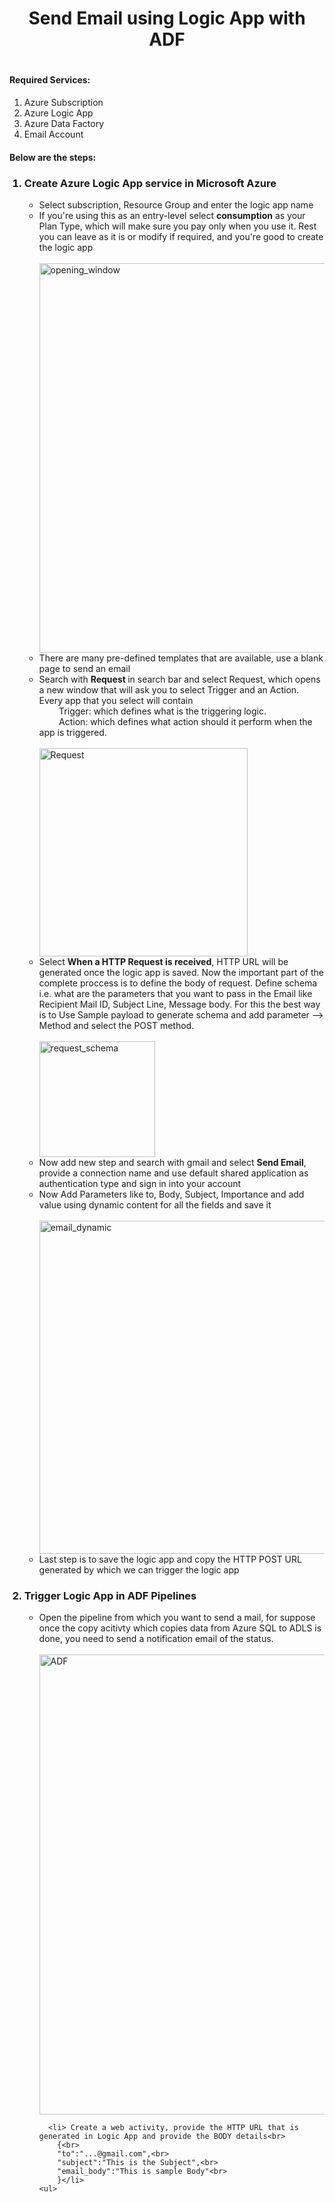 <h1 align = "center"> Send Email using Logic App with ADF<h1>

<h4>Required Services: </h4>
<ol>
  <li>Azure Subscription</li>
  <li>Azure Logic App</li>
  <li>Azure Data Factory</li>
  <li>Email Account</li>
</ol>

<h4> Below are the steps: </h4>

<ol>
    <h3><li> Create Azure Logic App service in Microsoft Azure </li></h3>
    <ul>
        <li> Select subscription, Resource Group and enter the logic app name</li>
        <li> If you're using this as an entry-level select <b>consumption</b> as your Plan Type, which will make sure you pay only when you use it. Rest you can leave as it is or modify if required, and you're good to create the logic app</li><br>
        <img width="623" alt="opening_window" src="https://user-images.githubusercontent.com/69635670/218277373-42acf3c5-8dfb-47b8-a5c1-662207f1d9bf.png"><br>
        <li> There are many pre-defined templates that are available, use a blank page to send an email</li>
        <li> Search with <b>Request </b> in search bar and select Request, which opens a new window that will ask you to select Trigger and an Action. 
            Every app that you select will contain <br> 
                &nbsp;&nbsp;&nbsp;&nbsp;&nbsp;&nbsp;&nbsp;&nbsp;Trigger: which defines what is the triggering logic.<br>
                &nbsp;&nbsp;&nbsp;&nbsp;&nbsp;&nbsp;&nbsp;&nbsp;Action: which defines what action should it perform when the app is triggered.</li><br>
        <img width="333" alt="Request" src="https://user-images.githubusercontent.com/69635670/218277374-e84878d7-85cd-4e40-ad4b-699af7cb63dc.png"><br>
        <li> Select <b> When a HTTP Request is received</b>, HTTP URL will be generated once the logic app is saved. Now the important part of the complete proccess is to define the body of request. Define schema i.e. what are the parameters that you want to pass in the Email like Recipient Mail ID, Subject Line, Message body. For this the best way is to Use Sample payload to generate schema and add parameter --> Method and select the POST method.</li><br>
        <img width="185" alt="request_schema" src="https://user-images.githubusercontent.com/69635670/218277375-9c718053-e56d-4b72-8613-ef78cf7aa688.png"><br>
        <li> Now add new step and search with gmail and select <b> Send Email</b>, provide a connection name and use default shared application as authentication type and sign in into your account </li>
        <li> Now Add Parameters like to, Body, Subject, Importance and add value using dynamic content for all the fields and save it</li><br>
      <img width="533" alt="email_dynamic" src="https://user-images.githubusercontent.com/69635670/218277372-e0f6a7c8-5305-40d4-a90e-d41c61b3b489.png">        <br>
    <li> Last step is to save the logic app and copy the HTTP POST URL generated by which we can trigger the logic app</li>
    </ul>
    <h3><li> Trigger Logic App in ADF Pipelines</li></h3>
    <ul>
        <li> Open the pipeline from which you want to send a mail, for suppose once the copy acitivty which copies data from Azure SQL to ADLS is done, you need to send a notification email of the status.</li> <br>
      <img width="736" alt="ADF" src="https://user-images.githubusercontent.com/69635670/218277368-eaf18452-f843-4c03-b4e5-f66ae262defc.png"><br>
      
      <li> Create a web activity, provide the HTTP URL that is generated in Logic App and provide the BODY details<br>
        {<br>
        "to":"...@gmail.com",<br>
        "subject":"This is the Subject",<br>
        "email_body":"This is sample Body"<br>
        }</li>
    <ul>
</ol>

